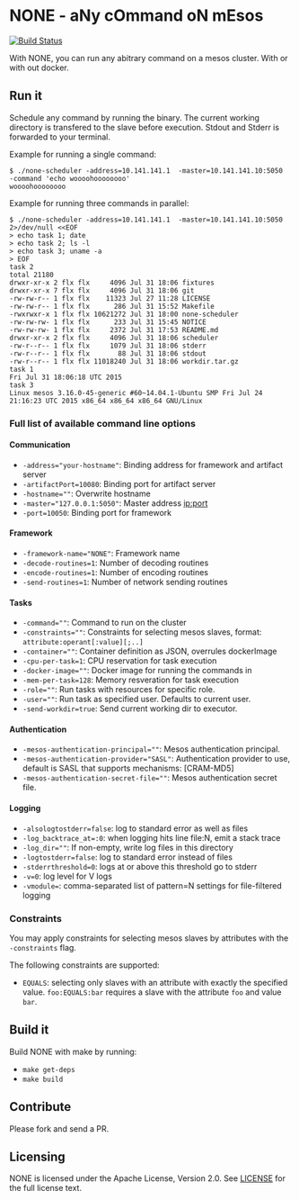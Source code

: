 # NONE - aNy cOmmand oN mEsos

[![Build Status](https://travis-ci.org/felixb/none.svg)](https://travis-ci.org/felixb/none)

With NONE, you can run any abitrary command on a mesos cluster. With or with out docker.

## Run it

Schedule any command by running the binary.
The current working directory is transfered to the slave before execution.
Stdout and Stderr is forwarded to your terminal.

Example for running a single command:

    $ ./none-scheduler -address=10.141.141.1  -master=10.141.141.10:5050  -command 'echo woooohoooooooo'
    woooohoooooooo

Example for running three commands in parallel:

    $ ./none-scheduler -address=10.141.141.1  -master=10.141.141.10:5050 2>/dev/null <<EOF
    > echo task 1; date
    > echo task 2; ls -l
    > echo task 3; uname -a
    > EOF
    task 2
    total 21180
    drwxr-xr-x 2 flx flx     4096 Jul 31 18:06 fixtures
    drwxr-xr-x 7 flx flx     4096 Jul 31 18:06 git
    -rw-rw-r-- 1 flx flx    11323 Jul 27 11:28 LICENSE
    -rw-rw-r-- 1 flx flx      286 Jul 31 15:52 Makefile
    -rwxrwxr-x 1 flx flx 10621272 Jul 31 18:00 none-scheduler
    -rw-rw-rw- 1 flx flx      233 Jul 31 15:45 NOTICE
    -rw-rw-rw- 1 flx flx     2372 Jul 31 17:53 README.md
    drwxr-xr-x 2 flx flx     4096 Jul 31 18:06 scheduler
    -rw-r--r-- 1 flx flx     1079 Jul 31 18:06 stderr
    -rw-r--r-- 1 flx flx       88 Jul 31 18:06 stdout
    -rw-r--r-- 1 flx flx 11018240 Jul 31 18:06 workdir.tar.gz
    task 1
    Fri Jul 31 18:06:18 UTC 2015
    task 3
    Linux mesos 3.16.0-45-generic #60~14.04.1-Ubuntu SMP Fri Jul 24 21:16:23 UTC 2015 x86_64 x86_64 x86_64 GNU/Linux

### Full list of available command line options

#### Communication

 * `-address="your-hostname"`: Binding address for framework and artifact server
 * `-artifactPort=10080`: Binding port for artifact server
 * `-hostname=""`: Overwrite hostname
 * `-master="127.0.0.1:5050"`: Master address <ip:port>
 * `-port=10050`: Binding port for framework

#### Framework

 * `-framework-name="NONE"`: Framework name
 * `-decode-routines=1`: Number of decoding routines
 * `-encode-routines=1`: Number of encoding routines
 * `-send-routines=1`: Number of network sending routines

#### Tasks

 * `-command=""`: Command to run on the cluster
 * `-constraints=""`: Constraints for selecting mesos slaves, format: `attribute:operant[:value][;..]`
 * `-container=""`: Container definition as JSON, overrules dockerImage
 * `-cpu-per-task=1`: CPU reservation for task execution
 * `-docker-image=""`: Docker image for running the commands in
 * `-mem-per-task=128`: Memory resveration for task execution
 * `-role=""`: Run tasks with resources for specific role.
 * `-user=""`: Run task as specified user. Defaults to current user.
 * `-send-workdir=true`: Send current working dir to executor.

#### Authentication

 * `-mesos-authentication-principal=""`: Mesos authentication principal.
 * `-mesos-authentication-provider="SASL"`: Authentication provider to use, default is SASL that supports mechanisms: [CRAM-MD5]
 * `-mesos-authentication-secret-file=""`: Mesos authentication secret file.

#### Logging

 * `-alsologtostderr=false`: log to standard error as well as files
 * `-log_backtrace_at=:0`: when logging hits line file:N, emit a stack trace
 * `-log_dir=""`: If non-empty, write log files in this directory
 * `-logtostderr=false`: log to standard error instead of files
 * `-stderrthreshold=0`: logs at or above this threshold go to stderr
 * `-v=0`: log level for V logs
 * `-vmodule=`: comma-separated list of pattern=N settings for file-filtered logging

### Constraints

You may apply constraints for selecting mesos slaves by attributes with the `-constraints` flag.

The following constraints are supported:

* `EQUALS`: selecting only slaves with an attribute with exactly the specified value. `foo:EQUALS:bar` requires a slave with the attribute `foo` and value `bar`.

## Build it

Build NONE with make by running:

 * `make get-deps`
 * `make build`

## Contribute

Please fork and send a PR.

## Licensing

NONE is licensed under the Apache License, Version 2.0. See
[LICENSE](https://github.com/felixb/none/blob/master/LICENSE) for the full
license text.